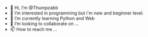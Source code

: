 - 👋 Hi, I’m @Thumpzabb
- 👀 I’m interested in programming but i'm new and beginner level.
- 🌱 I’m currently learning Python and Web
- 💞️ I’m looking to collaborate on ...
- 📫 How to reach me ...

<!---
Thumpzabb/Thumpzabb is a ✨ special ✨ repository because its `README.md` (this file) appears on your GitHub profile.
You can click the Preview link to take a look at your changes.
--->
